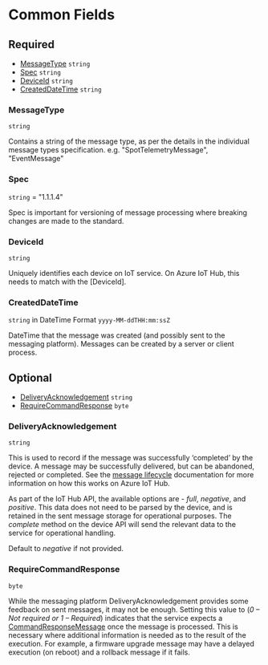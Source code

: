 # Common Fields

## Required

* [MessageType](#messagetype) ```string```
* [Spec](#spec) ```string```
* [DeviceId](#deviceid) ```string```
* [CreatedDateTime](#createddatetime) ```string```

### MessageType
```string``` 

Contains a string of the message type, as per the details in the individual message types specification. e.g. "SpotTelemetryMessage", "EventMessage"
### Spec
```string``` = "1.1.1.4"

Spec is important for versioning of message processing where breaking changes are made to the standard.
### DeviceId
```string``` 

Uniquely identifies each device on IoT service. On Azure IoT Hub, this needs to match with the [DeviceId]. 

### CreatedDateTime
```string``` in DateTime Format ```yyyy-MM-ddTHH:mm:ssZ```

DateTime that the message was created (and possibly sent to the messaging platform). Messages can be created by a server or client process.

## Optional

* [DeliveryAcknowledgement](#deliveryacknowledgement) ```string```
* [RequireCommandResponse](#requirecommandResponse) ```byte```

### DeliveryAcknowledgement
```string``` 

This is used to record if the message was successfully ‘completed’ by the device. A message may be successfully delivered, but can be abandoned, rejected or completed. See the [message lifecycle](https://docs.microsoft.com/en-us/azure/iot-hub/iot-hub-devguide-messages-c2d) documentation for more information on how this works on Azure IoT Hub.

As part of the IoT Hub API, the available options are - _full_, _negative_, and _positive_. This data does not need to be parsed by the device, and is retained in the sent message storage for operational purposes. The _complete_ method on the device API will send the relevant data to the service for operational handling.

Default to _negative_ if not provided.

### RequireCommandResponse
```byte``` 

While the messaging platform DeliveryAcknowledgement provides some feedback on sent messages, it may not be enough. Setting this value to (_0 – Not required or 1 – Required_) indicates that the service expects a [CommandResponseMessage](../01-DeviceToCloud/CommandResponseMessage) once the message is processed. This is necessary where additional information is needed as to the result of the execution. For example, a firmware upgrade message may have a delayed execution (on reboot) and a rollback message if it fails.